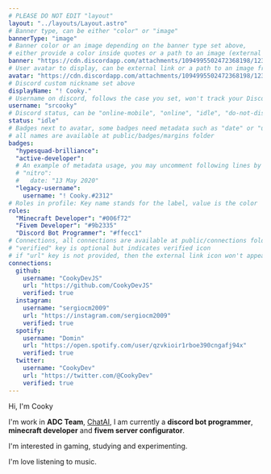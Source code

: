 ```yaml
---
# PLEASE DO NOT EDIT "layout"
layout: "../layouts/Layout.astro"
# Banner type, can be either "color" or "image"
bannerType: "image"
# Banner color or an image depending on the banner type set above,
# either provide a color inside quotes or a path to an image (external links are supported)
banner: "https://cdn.discordapp.com/attachments/1094995502472368198/1236630901434351676/vaporwave-car.gif?ex=6638b5c6&is=66376446&hm=e8f61311839de3c3e20f66a91edb5a25e70fc1d925608b47f24d91a36af06d6d&"
# User avatar to display, can be external link or a path to an image from public folder
avatar: "https://cdn.discordapp.com/attachments/1094995502472368198/1236630565055369278/IMG_7182.png?ex=6638b576&is=663763f6&hm=4041f9e4f35e767999a9779c73e712df857b945896cad33015fea3f489dd4fbb&.png"
# Discord custom nickname set above
displayName: "! Cooky."
# Username on discord, follows the case you set, won't track your Discord account e.g. "Domin#2874" or "dominnya"
username: "srcooky"
# Discord status, can be "online-mobile", "online", "idle", "do-not-disturb", "invisible" or "streaming"
status: "idle"
# Badges next to avatar, some badges need metadata such as "date" or "username"
# all names are available at public/badges/margins folder
badges:
  "hypesquad-brilliance":
  "active-developer":
  # An example of metadata usage, you may uncomment following lines by removing "#":
  # "nitro":
  #   date: "13 May 2020"
  "legacy-username":
    username: "! Cooky.#2312"
# Roles in profile: Key name stands for the label, value is the color
roles:
  "Minecraft Developer": "#006f72"
  "Fivem Developer": "#9b2335"
  "Discord Bot Programmer": "#ffecc1"
# Connections, all connections are available at public/connections folder
# "verified" key is optional but indicates verified icon
# if "url" key is not provided, then the external link icon won't appear
connections:
  github:
    username: "CookyDevJS"
    url: "https://github.com/CookyDevJS"
    verified: true
  instagram:
    username: "sergiocm2009"
    url: "https://instagram.com/sergiocm2009"
    verified: true
  spotify:
    username: "Domin"
    url: "https://open.spotify.com/user/qzvkioir1rboe390cngafj94x"
    verified: true
  twitter:
    username: "CookyDev"
    url: "https://twitter.com/@CookyDev"
    verified: true
---
```


<!-- Your About Me section -->

Hi, I'm Cooky

I'm work in **ADC Team**, [ChatAI](https://discord.gg/dfZaHBwptB), I am currently a **discord bot programmer**, **minecraft developer** and **fivem server configurator**.

I'm interested in gaming, studying and experimenting.

I'm love listening to music.
